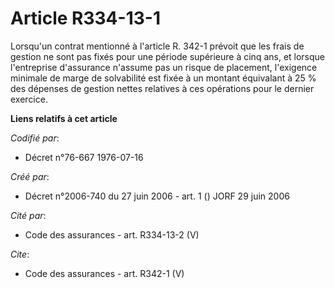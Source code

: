 # Article R334-13-1

Lorsqu'un contrat mentionné à l'article R. 342-1 prévoit que les frais de gestion ne sont pas fixés pour une période
supérieure à cinq ans, et lorsque l'entreprise d'assurance n'assume pas un risque de placement, l'exigence minimale de marge
de solvabilité est fixée à un montant équivalant à 25 % des dépenses de gestion nettes relatives à ces opérations pour le
dernier exercice.

**Liens relatifs à cet article**

_Codifié par_:

  - Décret n°76-667 1976-07-16

_Créé par_:

  - Décret n°2006-740 du 27 juin 2006 - art. 1 () JORF 29 juin 2006

_Cité par_:

  - Code des assurances - art. R334-13-2 (V)

_Cite_:

  - Code des assurances - art. R342-1 (V)

